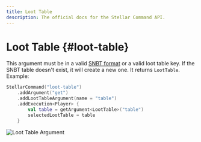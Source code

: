 ```yaml
---
title: Loot Table
description: The official docs for the Stellar Command API.
---
```


# Loot Table {#loot-table}

This argument must be in a valid [SNBT format](https://minecraft.wiki/w/NBT_format#SNBT_format) or a valid loot table key. If the SNBT table doesn't exist, it will create a new one. It returns `LootTable`. Example:

```Kotlin
StellarCommand("loot-table")
    .addArgument("get")
    .addLootTableArgument(name = "table")
    .addExecution<Player> {
        val table = getArgument<LootTable>("table")
        selectedLootTable = table
    }
```

![Loot Table Argument](./loot-table.gif)